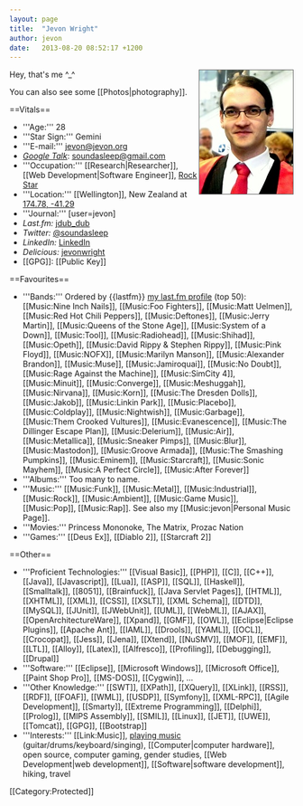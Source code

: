 ```yaml
---
layout: page
title:  "Jevon Wright"
author: jevon
date:   2013-08-20 08:52:17 +1200
---
```


<img src="/img/jevon/graduation.jpg" width="166" height="219" alt="A Photo of Jevon Wright" align="right" style="border:1px solid #666;">Hey, that's me ^_^

You can also see some [[Photos|photography]].

==Vitals==

* '''Age:''' 28
* '''Star Sign:''' Gemini
* '''E-mail:''' jevon@jevon.org
* *<a href="http://talk.google.com">Google Talk</a>*: soundasleep@gmail.com
* '''Occupation:''' [[Research|Researcher]], [[Web Development|Software Engineer]], <a href="http://journals.jevon.org/users/soundasleep/">Rock Star</a>
* '''Location:''' [[Wellington]], New Zealand at <a href="http://maps.google.com/maps?f=q&hl=en&geocode=&q=Wellington&sll=-41.293382,174.775679&sspn=0.088691,0.160675&ie=UTF8&t=k&z=13&iwloc=addr">174.78, -41.29</a>
* '''Journal:''' [user=jevon]
* *Last.fm:* <a href="http://www.last.fm/user/jdub_dub" title="My last.fm profile" class="lastfm">jdub_dub</a>
* *Twitter:* <a href="http://twitter.com/soundasleep" title="My Twitter account" class="twitter">@soundasleep</a>
* *LinkedIn:* <a href="http://www.linkedin.com/in/jevonwright" title="My LinkedIn profile" class="linkedin">LinkedIn</a>
* *Delicious:* <a href="http://www.delicious.com/jevonwright/" title="My Delicious bookmarks" class="delicious">jevonwright</a>
* [[GPG]]: [[Public Key]]

==Favourites==

* '''Bands:''' Ordered by {{lastfm}} <a href="http://www.last.fm/user/jdub_dub">my last.fm profile</a> (top 50): [[Music:Nine Inch Nails]], [[Music:Foo Fighters]], [[Music:Matt Uelmen]], [[Music:Red Hot Chili Peppers]], [[Music:Deftones]], [[Music:Jerry Martin]], [[Music:Queens of the Stone Age]], [[Music:System of a Down]], [[Music:Tool]], [[Music:Radiohead]], [[Music:Shihad]], [[Music:Opeth]], [[Music:David Rippy & Stephen Rippy]], [[Music:Pink Floyd]], [[Music:NOFX]], [[Music:Marilyn Manson]], [[Music:Alexander Brandon]], [[Music:Muse]], [[Music:Jamiroquai]], [[Music:No Doubt]], [[Music:Rage Against the Machine]], [[Music:SimCity 4]], [[Music:Minuit]], [[Music:Converge]], [[Music:Meshuggah]], [[Music:Nirvana]], [[Music:Korn]], [[Music:The Dresden Dolls]], [[Music:Jakob]], [[Music:Linkin Park]], [[Music:Placebo]], [[Music:Coldplay]], [[Music:Nightwish]], [[Music:Garbage]], [[Music:Them Crooked Vultures]], [[Music:Evanescence]], [[Music:The Dillinger Escape Plan]], [[Music:Delerium]], [[Music:Air]], [[Music:Metallica]], [[Music:Sneaker Pimps]], [[Music:Blur]], [[Music:Mastodon]], [[Music:Groove Armada]], [[Music:The Smashing Pumpkins]], [[Music:Eminem]], [[Music:Starcraft]], [[Music:Sonic Mayhem]], [[Music:A Perfect Circle]], [[Music:After Forever]]
* '''Albums:''' Too many to name.
* '''Music:''' [[Music:Funk]], [[Music:Metal]], [[Music:Industrial]], [[Music:Rock]], [[Music:Ambient]], [[Music:Game Music]], [[Music:Pop]], [[Music:Rap]]. See also my [[Music:jevon|Personal Music Page]].
* '''Movies:''' Princess Mononoke, The Matrix, Prozac Nation
* '''Games:''' [[Deus Ex]], [[Diablo 2]], [[Starcraft 2]]

==Other==

* '''Proficient Technologies:''' [[Visual Basic]], [[PHP]], [[C]], [[C++]], [[Java]], [[Javascript]], [[Lua]], [[ASP]], [[SQL]], [[Haskell]], [[Smalltalk]], [[8051]], [[Brainfuck]], [[Java Servlet Pages]], [[HTML]], [[XHTML]], [[XML]], [[CSS]], [[XSLT]], [[XML Schema]], [[DTD]], [[MySQL]], [[JUnit]], [[JWebUnit]], [[UML]], [[WebML]], [[AJAX]], [[OpenArchitectureWare]], [[Xpand]], [[GMF]], [[OWL]], [[Eclipse|Eclipse Plugins]], [[Apache Ant]], [[IAML]], [[Drools]], [[YAML]], [[OCL]], [[Crocopat]], [[Jess]], [[Jena]], [[Xtend]], [[NuSMV]], [[MOF]], [[EMF]], [[LTL]], [[Alloy]], [[Latex]], [[Alfresco]], [[Profiling]], [[Debugging]], [[Drupal]]
* '''Software:''' [[Eclipse]], [[Microsoft Windows]], [[Microsoft Office]], [[Paint Shop Pro]], [[MS-DOS]], [[Cygwin]], ...
* '''Other Knowledge:''' [[SWT]], [[XPath]], [[XQuery]], [[XLink]], [[RSS]], [[RDF]], [[FOAF]], [[WML]], [[USDP]], [[Symfony]], [[XML-RPC]], [[Agile Development]], [[Smarty]], [[Extreme Programming]], [[Delphi]], [[Prolog]], [[MIPS Assembly]], [[SMIL]], [[Linux]], [[JET]], [[UWE]], [[Tomcat]], [[GPG]], [[Bootstrap]]
* '''Interests:''' [[Link:Music]], <a href="http://journals.jevon.org/users/soundasleep/">playing music</a> (guitar/drums/keyboard/singing), [[Computer|computer hardware]], open source, computer gaming, gender studies, [[Web Development|web development]], [[Software|software development]], hiking, travel

[[Category:Protected]]